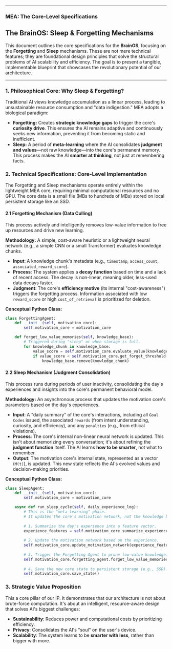 -----

### **MEA: The Core-Level Specifications**

## **The BrainOS: Sleep & Forgetting Mechanisms**

This document outlines the core specifications for the **BrainOS**, focusing on the **Forgetting** and **Sleep** mechanisms. These are not mere technical features; they are foundational design principles that solve the structural problems of AI scalability and efficiency. The goal is to present a tangible, implementable blueprint that showcases the revolutionary potential of our architecture.

-----

### **1. Philosophical Core: Why Sleep & Forgetting?**

Traditional AI views knowledge accumulation as a linear process, leading to unsustainable resource consumption and "data indigestion." MEA adopts a biological paradigm:

  * **Forgetting:** Creates **strategic knowledge gaps** to trigger the core's **curiosity drive**. This ensures the AI remains adaptive and continuously seeks new information, preventing it from becoming static and inefficient.
  * **Sleep:** A period of **meta-learning** where the AI consolidates **judgment and values**—not raw knowledge—into the core's permanent memory. This process makes the AI **smarter at thinking**, not just at remembering facts.

### **2. Technical Specifications: Core-Level Implementation**

The Forgetting and Sleep mechanisms operate entirely within the lightweight MEA core, requiring minimal computational resources and no GPU. The core data is a small file (MBs to hundreds of MBs) stored on local persistent storage like an SSD.

#### **2.1 Forgetting Mechanism (Data Culling)**

This process actively and intelligently removes low-value information to free up resources and drive new learning.

**Methodology:** A simple, cost-aware heuristic or a lightweight neural network (e.g., a simple CNN or a small Transformer) evaluates knowledge chunks.

  * **Input**: A knowledge chunk's metadata (e.g., `timestamp`, `access_count`, `associated_reward_score`).
  * **Process**: The system applies a **decay function** based on time and a lack of recent access. The decay is non-linear, meaning older, less-used data decays faster.
  * **Judgment**: The core's **efficiency motive** (its internal "cost-awareness") triggers the forgetting process. Information associated with low `reward_score` or high `cost_of_retrieval` is prioritized for deletion.

**Conceptual Python Class:**

```python
class ForgettingAgent:
    def __init__(self, motivation_core):
        self.motivation_core = motivation_core

    def forget_low_value_memories(self, knowledge_base):
        # Triggered during "sleep" or when storage is full.
        for knowledge_chunk in knowledge_base:
            value_score = self.motivation_core.evaluate_value(knowledge_chunk)
            if value_score < self.motivation_core.get_forget_threshold():
                knowledge_base.remove(knowledge_chunk)
```

#### **2.2 Sleep Mechanism (Judgment Consolidation)**

This process runs during periods of user inactivity, consolidating the day's experiences and insights into the core's permanent behavioral model.

**Methodology:** An asynchronous process that updates the motivation core's parameters based on the day's experiences.

  * **Input**: A "daily summary" of the core's interactions, including all `Goal Codes` issued, the associated `rewards` (from intent understanding, curiosity, and efficiency), and any `penalties` (e.g., from ethical violations).
  * **Process**: The core's internal non-linear neural network is updated. This isn't about memorizing every conversation; it's about refining the **judgment function** itself. The AI learns **how to be smarter**, not what to remember.
  * **Output**: The motivation core's internal state, represented as a vector (`M(t)`), is updated. This new state reflects the AI's evolved values and decision-making priorities.

**Conceptual Python Class:**

```python
class SleepAgent:
    def __init__(self, motivation_core):
        self.motivation_core = motivation_core

    async def run_sleep_cycle(self, daily_experience_log):
        # This is the "meta-learning" phase.
        # It updates the core's motivation network, not the knowledge base.
        
        # 1. Summarize the day's experience into a feature vector.
        experience_features = self.motivation_core.summarize_experiences(daily_experience_log)
        
        # 2. Update the motivation network based on the experience.
        self.motivation_core.update_motivation_network(experience_features)
        
        # 3. Trigger the Forgetting Agent to prune low-value knowledge.
        self.motivation_core.forgetting_agent.forget_low_value_memories(self.motivation_core.knowledge_index)
        
        # 4. Save the new core state to persistent storage (e.g., SSD).
        self.motivation_core.save_state()
```

### **3. Strategic Value Proposition**

This a core pillar of our IP. It demonstrates that our architecture is not about brute-force computation. It's about an intelligent, resource-aware design that solves AI's biggest challenges:

  * **Sustainability**: Reduces power and computational costs by prioritizing efficiency.
  * **Privacy**: Consolidates the AI's "soul" on the user's device.
  * **Scalability**: The system learns to be **smarter with less**, rather than bigger with more.
